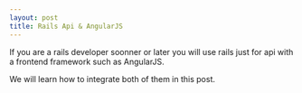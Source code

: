 ```yaml
---
layout: post
title: Rails Api & AngularJS
---
```


If you are a rails developer soonner or later you will use rails just for api with a frontend framework such as AngularJS.

We will learn how to integrate both of them in this post.